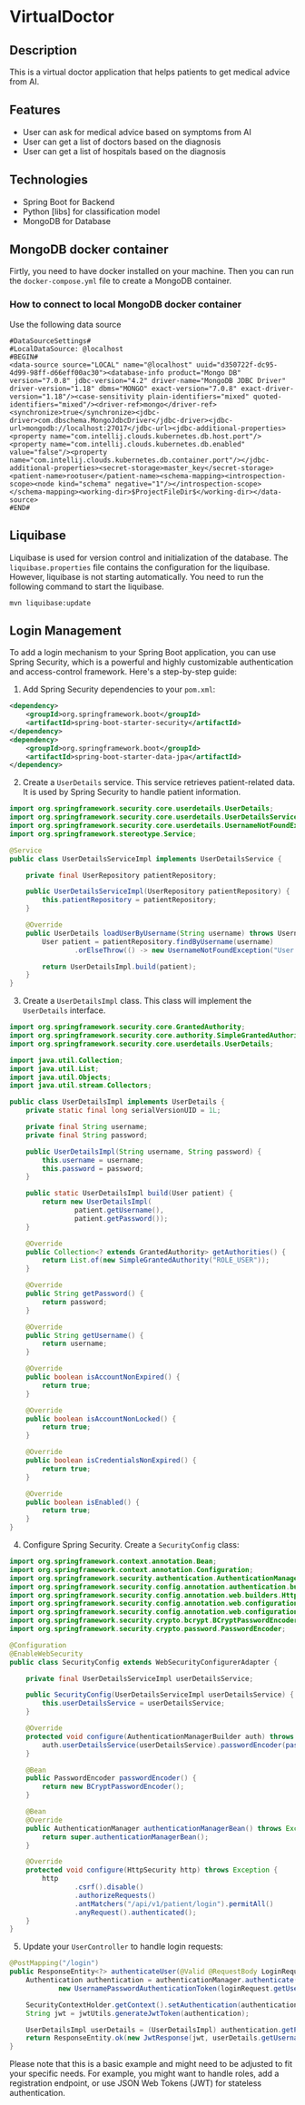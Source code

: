 # VirtualDoctor

## Description
This is a virtual doctor application that helps patients to get medical advice from AI.

## Features
- User can ask for medical advice based on symptoms from AI
- User can get a list of doctors based on the diagnosis
- User can get a list of hospitals based on the diagnosis


## Technologies
- Spring Boot for Backend
- Python [libs] for classification model
- MongoDB for Database

## MongoDB docker container


Firtly, you need to have docker installed on your machine. Then you can run the `docker-compose.yml` file to 
create a MongoDB container.

### How to connect to local MongoDB docker container

Use the following data source

```
#DataSourceSettings#
#LocalDataSource: @localhost
#BEGIN#
<data-source source="LOCAL" name="@localhost" uuid="d350722f-dc95-4d99-98ff-d66eff00ac30"><database-info product="Mongo DB" version="7.0.8" jdbc-version="4.2" driver-name="MongoDB JDBC Driver" driver-version="1.18" dbms="MONGO" exact-version="7.0.8" exact-driver-version="1.18"/><case-sensitivity plain-identifiers="mixed" quoted-identifiers="mixed"/><driver-ref>mongo</driver-ref><synchronize>true</synchronize><jdbc-driver>com.dbschema.MongoJdbcDriver</jdbc-driver><jdbc-url>mongodb://localhost:27017</jdbc-url><jdbc-additional-properties><property name="com.intellij.clouds.kubernetes.db.host.port"/><property name="com.intellij.clouds.kubernetes.db.enabled" value="false"/><property name="com.intellij.clouds.kubernetes.db.container.port"/></jdbc-additional-properties><secret-storage>master_key</secret-storage><patient-name>rootuser</patient-name><schema-mapping><introspection-scope><node kind="schema" negative="1"/></introspection-scope></schema-mapping><working-dir>$ProjectFileDir$</working-dir></data-source>
#END#
```

## Liquibase

Liquibase is used for version control and initialization of the database. The `liquibase.properties` file contains the 
configuration for the liquibase. However, liquibase is not starting automatically. You need to run the following command
to start the liquibase.

```
mvn liquibase:update
``` 

## Login Management

To add a login mechanism to your Spring Boot application, you can use Spring Security, which is a powerful and highly customizable authentication and access-control framework. Here's a step-by-step guide:

1. Add Spring Security dependencies to your `pom.xml`:

```xml
<dependency>
    <groupId>org.springframework.boot</groupId>
    <artifactId>spring-boot-starter-security</artifactId>
</dependency>
<dependency>
    <groupId>org.springframework.boot</groupId>
    <artifactId>spring-boot-starter-data-jpa</artifactId>
</dependency>
```

2. Create a `UserDetails` service. This service retrieves patient-related data. It is used by Spring Security to handle patient information.

```java
import org.springframework.security.core.userdetails.UserDetails;
import org.springframework.security.core.userdetails.UserDetailsService;
import org.springframework.security.core.userdetails.UsernameNotFoundException;
import org.springframework.stereotype.Service;

@Service
public class UserDetailsServiceImpl implements UserDetailsService {

    private final UserRepository patientRepository;

    public UserDetailsServiceImpl(UserRepository patientRepository) {
        this.patientRepository = patientRepository;
    }

    @Override
    public UserDetails loadUserByUsername(String username) throws UsernameNotFoundException {
        User patient = patientRepository.findByUsername(username)
                .orElseThrow(() -> new UsernameNotFoundException("User Not Found with name: " + username));

        return UserDetailsImpl.build(patient);
    }
}
```

3. Create a `UserDetailsImpl` class. This class will implement the `UserDetails` interface.

```java
import org.springframework.security.core.GrantedAuthority;
import org.springframework.security.core.authority.SimpleGrantedAuthority;
import org.springframework.security.core.userdetails.UserDetails;

import java.util.Collection;
import java.util.List;
import java.util.Objects;
import java.util.stream.Collectors;

public class UserDetailsImpl implements UserDetails {
    private static final long serialVersionUID = 1L;

    private final String username;
    private final String password;

    public UserDetailsImpl(String username, String password) {
        this.username = username;
        this.password = password;
    }

    public static UserDetailsImpl build(User patient) {
        return new UserDetailsImpl(
                patient.getUsername(),
                patient.getPassword());
    }

    @Override
    public Collection<? extends GrantedAuthority> getAuthorities() {
        return List.of(new SimpleGrantedAuthority("ROLE_USER"));
    }

    @Override
    public String getPassword() {
        return password;
    }

    @Override
    public String getUsername() {
        return username;
    }

    @Override
    public boolean isAccountNonExpired() {
        return true;
    }

    @Override
    public boolean isAccountNonLocked() {
        return true;
    }

    @Override
    public boolean isCredentialsNonExpired() {
        return true;
    }

    @Override
    public boolean isEnabled() {
        return true;
    }
}
```

4. Configure Spring Security. Create a `SecurityConfig` class:

```java
import org.springframework.context.annotation.Bean;
import org.springframework.context.annotation.Configuration;
import org.springframework.security.authentication.AuthenticationManager;
import org.springframework.security.config.annotation.authentication.builders.AuthenticationManagerBuilder;
import org.springframework.security.config.annotation.web.builders.HttpSecurity;
import org.springframework.security.config.annotation.web.configuration.EnableWebSecurity;
import org.springframework.security.config.annotation.web.configuration.WebSecurityConfigurerAdapter;
import org.springframework.security.crypto.bcrypt.BCryptPasswordEncoder;
import org.springframework.security.crypto.password.PasswordEncoder;

@Configuration
@EnableWebSecurity
public class SecurityConfig extends WebSecurityConfigurerAdapter {

    private final UserDetailsServiceImpl userDetailsService;

    public SecurityConfig(UserDetailsServiceImpl userDetailsService) {
        this.userDetailsService = userDetailsService;
    }

    @Override
    protected void configure(AuthenticationManagerBuilder auth) throws Exception {
        auth.userDetailsService(userDetailsService).passwordEncoder(passwordEncoder());
    }

    @Bean
    public PasswordEncoder passwordEncoder() {
        return new BCryptPasswordEncoder();
    }

    @Bean
    @Override
    public AuthenticationManager authenticationManagerBean() throws Exception {
        return super.authenticationManagerBean();
    }

    @Override
    protected void configure(HttpSecurity http) throws Exception {
        http
                .csrf().disable()
                .authorizeRequests()
                .antMatchers("/api/v1/patient/login").permitAll()
                .anyRequest().authenticated();
    }
}
```

5. Update your `UserController` to handle login requests:

```java
@PostMapping("/login")
public ResponseEntity<?> authenticateUser(@Valid @RequestBody LoginRequest loginRequest) {
    Authentication authentication = authenticationManager.authenticate(
            new UsernamePasswordAuthenticationToken(loginRequest.getUsername(), loginRequest.getPassword()));

    SecurityContextHolder.getContext().setAuthentication(authentication);
    String jwt = jwtUtils.generateJwtToken(authentication);

    UserDetailsImpl userDetails = (UserDetailsImpl) authentication.getPrincipal();
    return ResponseEntity.ok(new JwtResponse(jwt, userDetails.getUsername()));
}
```

Please note that this is a basic example and might need to be adjusted to fit your specific needs. For example, you might want to handle roles, add a registration endpoint, or use JSON Web Tokens (JWT) for stateless authentication.
